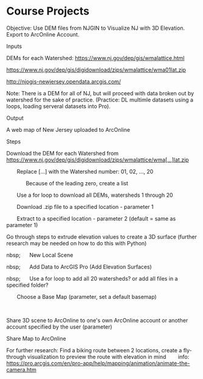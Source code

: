 # Course Projects

Objective: Use DEM files from NJGIN to Visualize NJ with 3D Elevation. Export to ArcOnline Account. 

Inputs

DEMs for each Watershed: https://www.nj.gov/dep/gis/wmalattice.html

https://www.nj.gov/dep/gis/digidownload/zips/wmalattice/wma01lat.zip 

http://njogis-newjersey.opendata.arcgis.com/

Note: There is a DEM for all of NJ, but will proceed with data broken out by watershed for the sake of practice. (Practice: DL multimle datasets using a loops, loading serveral datasets into Pro). 



Output

A web map of New Jersey uploaded to ArcOnline



Steps

Download the DEM for each Watershed from https://www.nj.gov/dep/gis/digidownload/zips/wmalattice/wma[...]lat.zip

&nbsp;&nbsp;&nbsp;&nbsp;&nbsp;&nbsp; Replace [...] with the Watershed number: 01, 02, ..., 20

&nbsp;&nbsp;&nbsp;&nbsp;&nbsp;&nbsp;&nbsp;&nbsp;&nbsp;&nbsp;&nbsp;&nbsp;  Because of the leading zero, create a list

&nbsp;&nbsp;&nbsp;&nbsp;&nbsp;&nbsp; Use a for loop to download all DEMs, watersheds 1 through 20

&nbsp;&nbsp;&nbsp;&nbsp;&nbsp;&nbsp; Download .zip file to a specified location - parameter 1

&nbsp;&nbsp;&nbsp;&nbsp;&nbsp;&nbsp; Extract to a specified location - parameter 2 (default = same as parameter 1)


Go through steps to extrude elevation values to create a 3D surface (further research may be needed on how to do this with Python)

nbsp;&nbsp;&nbsp;&nbsp;&nbsp;&nbsp; New Local Scene

nbsp;&nbsp;&nbsp;&nbsp;&nbsp;&nbsp; Add Data to ArcGIS Pro (Add Elevation Surfaces)

nbsp;&nbsp;&nbsp;&nbsp;&nbsp;&nbsp; Use a for loop to add all 20 watersheds? or add all files in a specified folder?

&nbsp;&nbsp;&nbsp;&nbsp;&nbsp;&nbsp; Choose a Base Map (parameter, set a default basemap)

&nbsp;&nbsp;&nbsp;&nbsp;&nbsp;&nbsp; 

Share 3D scene to ArcOnline to one's own ArcOnline account or another account specified by the user (parameter)

Share Map to ArcOnline

For further research: Find a biking route between 2 locations, create a fly-through visualization to preview the route with elevation in mind 
&nbsp;&nbsp;&nbsp;&nbsp;&nbsp;&nbsp; info: https://pro.arcgis.com/en/pro-app/help/mapping/animation/animate-the-camera.htm
	
	
